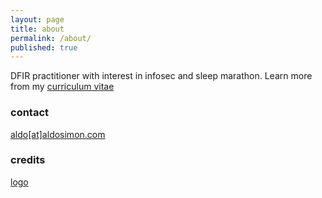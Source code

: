 ```yaml
---
layout: page
title: about
permalink: /about/
published: true
---
```


DFIR practitioner with interest in infosec and sleep marathon. 
Learn more from my [curriculum vitae](https://www.visualcv.com/aldosimon/)

### contact

[aldo[at]aldosimon.com](mailto:aldo@aldosimon.com)


### credits

[logo](https://www.freepik.com/3ab2ou)
